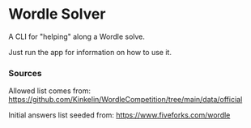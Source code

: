 # Wordle Solver

A CLI for "helping" along a Wordle solve.

Just run the app for information on how to use it.

### Sources

Allowed list comes from: https://github.com/Kinkelin/WordleCompetition/tree/main/data/official

Initial answers list seeded from: https://www.fiveforks.com/wordle
